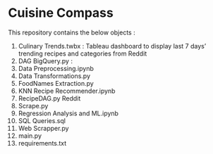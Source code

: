 # Cuisine Compass

This repository contains the below objects :

1) Culinary Trends.twbx : Tableau dashboard to display last 7 days’ trending recipes and categories from Reddit
2) DAG BigQuery.py :
3) Data Preprocessing.ipynb
4) Data Transformations.py
5) FoodNames Extraction.py
6) KNN Recipe Recommender.ipynb
7) RecipeDAG.py Reddit
8) Scrape.py
9) Regression Analysis and ML.ipynb
10) SQL Queries.sql
11) Web Scrapper.py
12) main.py
13) requirements.txt
